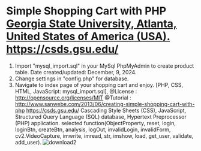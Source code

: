 Simple Shopping Cart with PHP [Georgia State University, Atlanta, United States of America (USA).](https://catalogs.gsu.edu/preview_entity.php?catoid=4&ent_oid=231&returnto=562) 
https://csds.gsu.edu/
============================
1. Import "mysql_import.sql" in your MySql PhpMyAdmin to create product table. Date created/updated: December, 9, 2024.
2. Change settings in "config.php" for database.
3. Navigate to index page of your shopping cart and enjoy.
[PHP, CSS, HTML, JavaScript: mysql_import.sql],
@License : http://opensource.org/licenses/MIT
@Tutorial : http://www.sanwebe.com/2013/06/creating-simple-shopping-cart-with-php
https://csds.gsu.edu/
Cascading Style Sheets (CSS), JavaScript, Structured Query Language (SQL) database, Hypertext Preprocessor (PHP) application.
selected function(ObjectProperty, reset, login, loginBtn, createBtn, analysis, logOut, invalidLogin, invalidForm, cv2.VideoCapture, imwrite, imread, str, imshow, load, get_user, validate, add_user).
![download2](https://github.com/user-attachments/assets/676b7e9c-edd1-4866-93f4-9d631c09566b)
